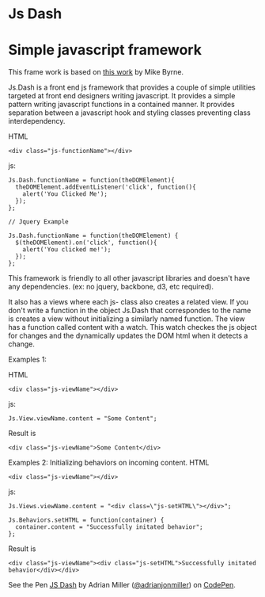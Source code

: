 Js Dash
==============

# Simple javascript framework

This frame work is based on [this work](http://www.creativebloq.com/javascript/get-your-javascript-order-4135704) by Mike Byrne.

Js.Dash is a front end js framework that provides a couple of simple utilities targeted at front end designers writing javascript. It provides a simple pattern writing javascript functions in a contained manner. It provides separation between a javascript hook and styling classes preventing class interdependency.

HTML
```
<div class="js-functionName"></div>
```
js:
```
Js.Dash.functionName = function(theDOMElement){
  theDOMElement.addEventListener('click', function(){
    alert('You Clicked Me');
  });
};

// Jquery Example

Js.Dash.functionName = function(theDOMElement) {
  $(theDOMElement).on('click', function(){
    alert('You clicked me!');
  });
};
```

This framework is friendly to all other javascript libraries and doesn't have any dependencies. (ex: no jquery, backbone, d3, etc required). 

It also has a views where each js- class also creates a related view. If you don't write a function in the object Js.Dash that correspondes to the name is creates a view without initializing a similarly named function. The view has a function called content with a watch. This watch checkes the js object for changes and the dynamically updates the DOM html when it detects a change.

Examples 1:

HTML
```
<div class="js-viewName"></div>
```  
js:
```
Js.View.viewName.content = "Some Content";
```
Result is
```
<div class="js-viewName">Some Content</div>
```

Examples 2: Initializing behaviors on incoming content.
HTML
```
<div class="js-viewName"></div>
```  
js:
```
Js.Views.viewName.content = "<div class=\"js-setHTML\"></div>";

Js.Behaviors.setHTML = function(container) {
  container.content = "Successfully initated behavior";
};
```
Result is
```
<div class="js-viewName"><div class="js-setHTML">Successfully initated behavior</div></div>
```

<p data-height="300" data-theme-id="10966" data-slug-hash="akVybj" data-default-tab="result" data-user="adrianjonmiller" data-embed-version="2" class="codepen">See the Pen <a href="http://codepen.io/adrianjonmiller/pen/akVybj/">JS Dash</a> by Adrian Miller (<a href="http://codepen.io/adrianjonmiller">@adrianjonmiller</a>) on <a href="http://codepen.io">CodePen</a>.</p>
<script async src="//assets.codepen.io/assets/embed/ei.js"></script>
